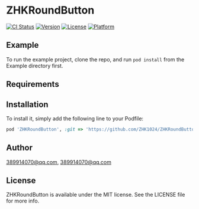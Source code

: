# ZHKRoundButton

[![CI Status](https://img.shields.io/travis/389914070@qq.com/ZHKRoundButton.svg?style=flat)](https://travis-ci.org/389914070@qq.com/ZHKRoundButton)
[![Version](https://img.shields.io/cocoapods/v/ZHKRoundButton.svg?style=flat)](https://cocoapods.org/pods/ZHKRoundButton)
[![License](https://img.shields.io/cocoapods/l/ZHKRoundButton.svg?style=flat)](https://cocoapods.org/pods/ZHKRoundButton)
[![Platform](https://img.shields.io/cocoapods/p/ZHKRoundButton.svg?style=flat)](https://cocoapods.org/pods/ZHKRoundButton)

## Example

To run the example project, clone the repo, and run `pod install` from the Example directory first.

## Requirements

## Installation

To install it, simply add the following line to your Podfile:

```ruby
pod 'ZHKRoundButton', :git => 'https://github.com/ZHK1024/ZHKRoundButton.git'
```

## Author

389914070@qq.com, 389914070@qq.com

## License

ZHKRoundButton is available under the MIT license. See the LICENSE file for more info.
